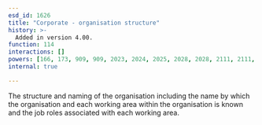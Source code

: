 ```yaml
---
esd_id: 1626
title: "Corporate - organisation structure"
history: >-
  Added in version 4.00.
function: 114
interactions: []
powers: [166, 173, 909, 909, 2023, 2024, 2025, 2028, 2028, 2111, 2111, 2121, 2131, 3014, 3014]
internal: true

---
```


The structure and naming of the organisation including the name by which the organisation and each working area within the organisation is known and the job roles associated with each working area.

